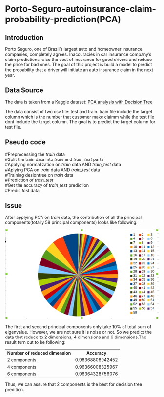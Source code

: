 # Porto-Seguro-autoinsurance-claim-probability-prediction(PCA)
## Introduction 
Porto Seguro, one of Brazil’s largest auto and homeowner insurance companies, completely agrees. Inaccuracies in car insurance company’s claim predictions raise the cost of insurance for good drivers and reduce the price for bad ones. The goal of this project is build a model to predict the probability that a driver will initiate an auto insurance claim in the next year.

## Data Source
The data is taken from a Kaggle dataset: [PCA analysis with Decision Tree](https://www.kaggle.com/priyasd/portoseguro)   

The data consist of two csv file: test and train. train file include the target column which is the number that customer make claimm while the test file dont include the target column. The goal is to predict the target column for test file.

## Pseudo code 
#Preprocessing the _train_ data    
#Split the train data into _train_ and *train_test* parts   
#Applying normalization on _train_ data AND _train_test_ data  
#Aplying PCA on _train_ data AND *train_test* data  
#Training desiontree on _train_ data   
#Prediction of *train_test*   
#Get the accuracy of *train_test* prediction    
#Predic _test_ data  

## Issue 
After applying PCA on _train_ data, the contribution of all the principal components(totally 58 principal components) looks like following:

![alt text](https://github.com/phylliskaka/Porto-Seguro-autoinsurance-claim-probability-prediction/blob/master/all%20principal%20component.png)

The first and second principal components only take 10% of total sum of eigenvalue. However, we are not sure it is noise or not. So we predict the data that reduce to 2 dimensions, 4 dimensions and 6 dimensions.The result turn out to be following:

| Number of reduced dimension |    Accuracy      |
|-----------------------------|:---------------: |
|        2 components         | 0.96368808942452 |
|        4 components         | 0.96366008825967 |
|        6 components         | 0.96364328756076 | 

Thus, we can assure that 2 components is the best for decision tree predition. 

 

